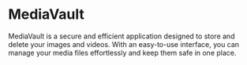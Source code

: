 # MediaVault
MediaVault is a secure and efficient application designed to store and delete your images and videos. With an easy-to-use interface, you can manage your media files effortlessly and keep them safe in one place.
